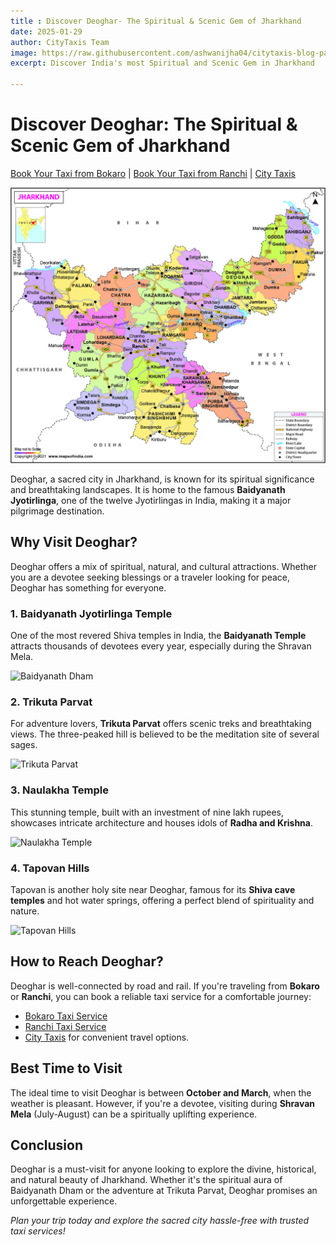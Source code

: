 ```yaml
---
title : Discover Deoghar- The Spiritual & Scenic Gem of Jharkhand
date: 2025-01-29  
author: CityTaxis Team  
image: https://raw.githubusercontent.com/ashwanijha04/citytaxis-blog-page/main/images/rajrappa-temple-jharkhand.jpg
excerpt: Discover India's most Spiritual and Scenic Gem in Jharkhand  

---
```


# Discover Deoghar: The Spiritual & Scenic Gem of Jharkhand

[Book Your Taxi from Bokaro](https://citytaxis.in/bokaro-taxi-service) | [Book Your Taxi from Ranchi](https://citytaxis.in/ranchi-taxi-service) | [City Taxis](https://citytaxis.in/)

![Deoghar Temple](https://raw.githubusercontent.com/ashwanijha04/citytaxis-blog-page/main/images/d2.jpg)

Deoghar, a sacred city in Jharkhand, is known for its spiritual significance and breathtaking landscapes. It is home to the famous **Baidyanath Jyotirlinga**, one of the twelve Jyotirlingas in India, making it a major pilgrimage destination.

## Why Visit Deoghar?

Deoghar offers a mix of spiritual, natural, and cultural attractions. Whether you are a devotee seeking blessings or a traveler looking for peace, Deoghar has something for everyone.

### 1. **Baidyanath Jyotirlinga Temple**

One of the most revered Shiva temples in India, the **Baidyanath Temple** attracts thousands of devotees every year, especially during the Shravan Mela.

![Baidyanath Dham](https://upload.wikimedia.org/wikipedia/commons/4/4a/Baidyanath_Temple_Complex.jpg)

### 2. **Trikuta Parvat**

For adventure lovers, **Trikuta Parvat** offers scenic treks and breathtaking views. The three-peaked hill is believed to be the meditation site of several sages.

![Trikuta Parvat](https://upload.wikimedia.org/wikipedia/commons/e/e6/Trikuta_Parvat_Deoghar.jpg)

### 3. **Naulakha Temple**

This stunning temple, built with an investment of nine lakh rupees, showcases intricate architecture and houses idols of **Radha and Krishna**.

![Naulakha Temple](https://upload.wikimedia.org/wikipedia/commons/3/37/Naulakha_Temple_Deoghar.jpg)

### 4. **Tapovan Hills**

Tapovan is another holy site near Deoghar, famous for its **Shiva cave temples** and hot water springs, offering a perfect blend of spirituality and nature.

![Tapovan Hills](https://upload.wikimedia.org/wikipedia/commons/d/d6/Tapovan_Hills_Deoghar.jpg)

## How to Reach Deoghar?

Deoghar is well-connected by road and rail. If you're traveling from **Bokaro** or **Ranchi**, you can book a reliable taxi service for a comfortable journey:

- [Bokaro Taxi Service](https://citytaxis.in/bokaro-taxi-service)
- [Ranchi Taxi Service](https://citytaxis.in/ranchi-taxi-service)
- [City Taxis](https://citytaxis.in/) for convenient travel options.

## Best Time to Visit

The ideal time to visit Deoghar is between **October and March**, when the weather is pleasant. However, if you're a devotee, visiting during **Shravan Mela** (July-August) can be a spiritually uplifting experience.

## Conclusion

Deoghar is a must-visit for anyone looking to explore the divine, historical, and natural beauty of Jharkhand. Whether it's the spiritual aura of Baidyanath Dham or the adventure at Trikuta Parvat, Deoghar promises an unforgettable experience.

*Plan your trip today and explore the sacred city hassle-free with trusted taxi services!*


